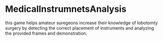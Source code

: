 # MedicalInstrumnetsAnalysis
this game helps amateur suregeons increase their knowledge of lobotomty surgery  by detecting the correct placement of instruments and analyzing the provided frames and demonstration.
